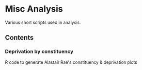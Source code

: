 # Misc Analysis

Various short scripts used in analysis.

## Contents

### Deprivation by constituency
R code to generate Alastair Rae's constituency & deprivation plots